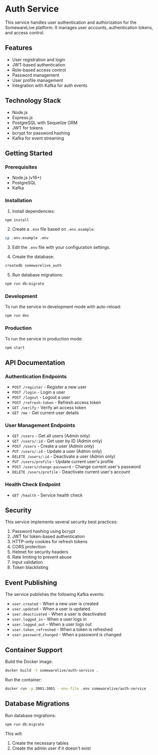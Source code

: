 # Auth Service

This service handles user authentication and authorization for the SomewareLive platform. It manages user accounts, authentication tokens, and access control.

## Features

- User registration and login
- JWT-based authentication
- Role-based access control
- Password management
- User profile management
- Integration with Kafka for auth events

## Technology Stack

- Node.js
- Express.js
- PostgreSQL with Sequelize ORM
- JWT for tokens
- bcrypt for password hashing
- Kafka for event streaming

## Getting Started

### Prerequisites

- Node.js (v16+)
- PostgreSQL
- Kafka

### Installation

1. Install dependencies:
```bash
npm install
```

2. Create a `.env` file based on `.env.example`:
```bash
cp .env.example .env
```

3. Edit the `.env` file with your configuration settings.

4. Create the database:
```bash
createdb somewarelive_auth
```

5. Run database migrations:
```bash
npm run db:migrate
```

### Development

To run the service in development mode with auto-reload:

```bash
npm run dev
```

### Production

To run the service in production mode:

```bash
npm start
```

## API Documentation

### Authentication Endpoints

- `POST /register` - Register a new user
- `POST /login` - Login a user
- `POST /logout` - Logout a user
- `POST /refresh-token` - Refresh access token
- `GET /verify` - Verify an access token
- `GET /me` - Get current user details

### User Management Endpoints

- `GET /users` - Get all users (Admin only)
- `GET /users/:id` - Get user by ID (Admin only)
- `POST /users` - Create a user (Admin only)
- `PUT /users/:id` - Update a user (Admin only)
- `DELETE /users/:id` - Deactivate a user (Admin only)
- `PUT /users/profile` - Update current user's profile
- `POST /users/change-password` - Change current user's password
- `DELETE /users/profile` - Deactivate current user's account

### Health Check Endpoint

- `GET /health` - Service health check

## Security

This service implements several security best practices:

1. Password hashing using bcrypt
2. JWT for token-based authentication
3. HTTP-only cookies for refresh tokens
4. CORS protection
5. Helmet for security headers
6. Rate limiting to prevent abuse
7. Input validation
8. Token blacklisting

## Event Publishing

The service publishes the following Kafka events:

- `user.created` - When a new user is created
- `user.updated` - When a user is updated
- `user.deactivated` - When a user is deactivated
- `user.logged_in` - When a user logs in
- `user.logged_out` - When a user logs out
- `user.token_refreshed` - When a token is refreshed
- `user.password_changed` - When a password is changed

## Container Support

Build the Docker image:

```bash
docker build -t somewarelive/auth-service .
```

Run the container:

```bash
docker run -p 3001:3001 --env-file .env somewarelive/auth-service
```

## Database Migrations

Run database migrations:

```bash
npm run db:migrate
```

This will:
1. Create the necessary tables
2. Create the admin user if it doesn't exist